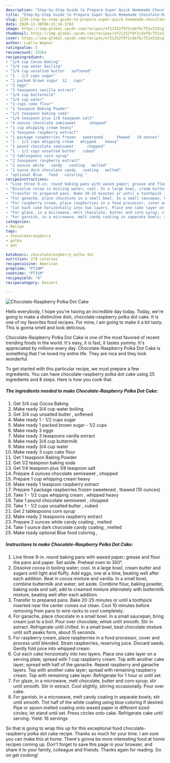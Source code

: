 ```yaml
---
description: "Step-by-Step Guide to Prepare Super Quick Homemade Chocolate-Raspberry Polka Dot Cake"
title: "Step-by-Step Guide to Prepare Super Quick Homemade Chocolate-Raspberry Polka Dot Cake"
slug: 1236-step-by-step-guide-to-prepare-super-quick-homemade-chocolate-raspberry-polka-dot-cake
date: 2020-11-30T06:31:34.370Z
image: https://img-global.cpcdn.com/recipes/ef21252f9f2cdefb/751x532cq70/chocolate-raspberry-polka-dot-cake-recipe-main-photo.jpg
thumbnail: https://img-global.cpcdn.com/recipes/ef21252f9f2cdefb/751x532cq70/chocolate-raspberry-polka-dot-cake-recipe-main-photo.jpg
cover: https://img-global.cpcdn.com/recipes/ef21252f9f2cdefb/751x532cq70/chocolate-raspberry-polka-dot-cake-recipe-main-photo.jpg
author: Luella Wagner
ratingvalue: 5
reviewcount: 33264
recipeingredient:
- "3/4 cup Cocoa Baking"
- "3/4 cup water boiling"
- "3/4 cup unsalted butter   softened"
- "1 - 1/2 cups sugar"
- "1 packed brown sugar  12   cups"
- "3 eggs"
- "3 teaspoons vanilla extract"
- "3/4 cup buttermilk"
- "3/4 cup water"
- "3 cups cake flour"
- "1 teaspoon Baking Powder"
- "1/2 teaspoon baking soda"
- "1/4 teaspoon plus 1/8 teaspoon salt"
- "4 ounces chocolate semisweet      chopped"
- "1 cup whipping cream heavy"
- "1 teaspoon raspberry extract"
- "1 package raspberries frozen   sweetened      thawed   10 ounces"
- "1 - 1/2 cups whipping cream   whipped    heavy"
- "1 pound chocolate semisweet      chopped"
- "1 - 1/2 cups unsalted butter   cubed"
- "2 tablespoons corn syrup"
- "2 teaspoons raspberry extract"
- "2 ounces white   candy   coating   melted"
- "1 ounce dark chocolate candy   coating   melted"
- "optional Blue   food   coloring "
recipeinstructions:
- "Line three 9-in. round baking pans with waxed paper; grease and flour the pans and paper. Set aside. Preheat oven to 350°."
- "Dissolve cocoa in boiling water; cool. In a large bowl, cream butter and sugars until light and fluffy. Add eggs, one at a time, beating well after each addition. Beat in cocoa mixture and vanilla. In a small bowl, combine buttermilk and water; set aside. Combine flour, baking powder, baking soda and salt; add to creamed mixture alternately with buttermilk mixture, beating well after each addition."
- "Transfer to prepared pans. Bake 20-25 minutes or until a toothpick inserted near the center comes out clean. Cool 10 minutes before removing from pans to wire racks to cool completely."
- "For ganache, place chocolate in a small bowl. In a small saucepan, bring cream just to a boil. Pour over chocolate; whisk until smooth. Stir in extract. Refrigerate until chilled. In a small bowl, beat chocolate mixture until soft peaks form, about 15 seconds."
- "For raspberry cream, place raspberries in a food processor, cover and process until blended. Strain raspberries, reserving juice. Discard seeds. Gently fold juice into whipped cream."
- "Cut each cake horizontally into two layers. Place one cake layer on a serving plate; spread with 1 cup raspberry cream. Top with another cake layer; spread with half of the ganache. Repeat raspberry and ganache layers. Top with another cake layer; spread with remaining raspberry cream. Top with remaining cake layer. Refrigerate for 1 hour or until set."
- "For glaze, in a microwave, melt chocolate, butter and corn syrup; stir until smooth. Stir in extract. Cool slightly, stirring occasionally. Pour over cake."
- "For garnish, in a microwave, melt candy coating in separate bowls; stir until smooth. Tint half of the white coating using blue coloring if desired. Pipe or spoon melted coating onto waxed paper in different sized circles; let stand until set. Press circles onto cake. Refrigerate cake until serving. Yield: 16 servings"
categories:
- Recipe
tags:
- chocolateraspberry
- polka
- dot

katakunci: chocolateraspberry polka dot 
nutrition: 279 calories
recipecuisine: American
preptime: "PT10M"
cooktime: "PT31M"
recipeyield: "4"
recipecategory: Dessert

---
```



![Chocolate-Raspberry Polka Dot Cake](https://img-global.cpcdn.com/recipes/ef21252f9f2cdefb/751x532cq70/chocolate-raspberry-polka-dot-cake-recipe-main-photo.jpg)

Hello everybody, I hope you're having an incredible day today. Today, we're going to make a distinctive dish, chocolate-raspberry polka dot cake. It is one of my favorites food recipes. For mine, I am going to make it a bit tasty. This is gonna smell and look delicious.

Chocolate-Raspberry Polka Dot Cake is one of the most favored of recent trending foods in the world. It's easy, it is fast, it tastes yummy. It's appreciated by millions every day. Chocolate-Raspberry Polka Dot Cake is something that I've loved my entire life. They are nice and they look wonderful.




To get started with this particular recipe, we must prepare a few ingredients. You can have chocolate-raspberry polka dot cake using 25 ingredients and 8 steps. Here is how you cook that.

<!--inarticleads1-->

##### The ingredients needed to make Chocolate-Raspberry Polka Dot Cake:

1. Get 3/4 cup Cocoa Baking
1. Make ready 3/4 cup water boiling
1. Get 3/4 cup unsalted butter ,  softened
1. Make ready 1 - 1/2 cups sugar
1. Make ready 1 packed brown sugar - 1/2   cups
1. Make ready 3 eggs
1. Make ready 3 teaspoons vanilla extract
1. Make ready 3/4 cup buttermilk
1. Make ready 3/4 cup water
1. Make ready 3 cups cake flour
1. Get 1 teaspoon Baking Powder
1. Get 1/2 teaspoon baking soda
1. Get 1/4 teaspoon plus 1/8 teaspoon salt
1. Prepare 4 ounces chocolate semisweet    ,  chopped
1. Prepare 1 cup whipping cream heavy
1. Make ready 1 teaspoon raspberry extract
1. Prepare 1 package raspberries frozen   sweetened    ,  thawed   (10 ounces)
1. Take 1 - 1/2 cups whipping cream ,  whipped    heavy
1. Take 1 pound chocolate semisweet    ,  chopped
1. Take 1 - 1/2 cups unsalted butter ,  cubed
1. Get 2 tablespoons corn syrup
1. Make ready 2 teaspoons raspberry extract
1. Prepare 2 ounces white   candy   coating ,  melted
1. Take 1 ounce dark chocolate candy   coating ,  melted
1. Make ready optional Blue   food   coloring ,




<!--inarticleads2-->

##### Instructions to make Chocolate-Raspberry Polka Dot Cake:

1. Line three 9-in. round baking pans with waxed paper; grease and flour the pans and paper. Set aside. Preheat oven to 350°.
1. Dissolve cocoa in boiling water; cool. In a large bowl, cream butter and sugars until light and fluffy. Add eggs, one at a time, beating well after each addition. Beat in cocoa mixture and vanilla. In a small bowl, combine buttermilk and water; set aside. Combine flour, baking powder, baking soda and salt; add to creamed mixture alternately with buttermilk mixture, beating well after each addition.
1. Transfer to prepared pans. Bake 20-25 minutes or until a toothpick inserted near the center comes out clean. Cool 10 minutes before removing from pans to wire racks to cool completely.
1. For ganache, place chocolate in a small bowl. In a small saucepan, bring cream just to a boil. Pour over chocolate; whisk until smooth. Stir in extract. Refrigerate until chilled. In a small bowl, beat chocolate mixture until soft peaks form, about 15 seconds.
1. For raspberry cream, place raspberries in a food processor, cover and process until blended. Strain raspberries, reserving juice. Discard seeds. Gently fold juice into whipped cream.
1. Cut each cake horizontally into two layers. Place one cake layer on a serving plate; spread with 1 cup raspberry cream. Top with another cake layer; spread with half of the ganache. Repeat raspberry and ganache layers. Top with another cake layer; spread with remaining raspberry cream. Top with remaining cake layer. Refrigerate for 1 hour or until set.
1. For glaze, in a microwave, melt chocolate, butter and corn syrup; stir until smooth. Stir in extract. Cool slightly, stirring occasionally. Pour over cake.
1. For garnish, in a microwave, melt candy coating in separate bowls; stir until smooth. Tint half of the white coating using blue coloring if desired. Pipe or spoon melted coating onto waxed paper in different sized circles; let stand until set. Press circles onto cake. Refrigerate cake until serving. Yield: 16 servings




So that is going to wrap this up for this exceptional food chocolate-raspberry polka dot cake recipe. Thanks so much for your time. I am sure you can make this at home. There's gonna be more interesting food at home recipes coming up. Don't forget to save this page in your browser, and share it to your family, colleague and friends. Thanks again for reading. Go on get cooking!
